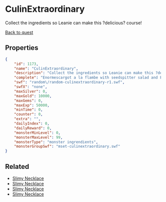 # CulinExtraordinary

Collect the ingredients so Leanie can make this ?delicious? course!

[Back to quest](../quests.md)

## Properties

```json
{
    "id": 1173,
    "name": "CulinExtraordinary",
    "description": "Collect the ingredients so Leanie can make this ?delicious? course!",
    "complete": "Enormescargot a la flambe with seedspitter salad and Frogzard legs in slimesauce? yum?",
    "swf": "random\/random-culinextraordinary-r1.swf",
    "swfX": "none",
    "maxSilver": 0,
    "maxGold": 10000,
    "maxGems": 0,
    "maxExp": 50000,
    "minTime": 0,
    "counter": 0,
    "extra": "",
    "dailyIndex": 0,
    "dailyReward": 0,
    "monsterMinLevel": 0,
    "monsterMaxLevel": 99,
    "monsterType": "monster ingrendients",
    "monsterGroupSwf": "mset-culinextraordinary.swf"
}
```

## Related

- [Slimy Necklace](../items/12356-slimy-necklace.md)
- [Slimy Necklace](../items/12357-slimy-necklace.md)
- [Slimy Necklace](../items/12358-slimy-necklace.md)
- [Slimy Necklace](../items/12359-slimy-necklace.md)

